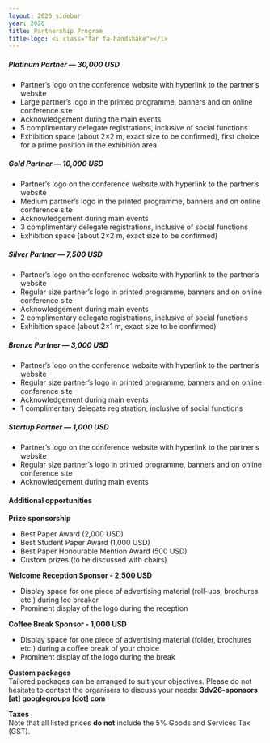 ```yaml
---
layout: 2026_sidebar
year: 2026
title: Partnership Program
title-logo: <i class="far fa-handshake"></i> 
---
```



##### Platinum Partner — 30,000 USD
- Partner’s logo on the conference website with hyperlink to the partner’s website
- Large partner’s logo in the printed programme, banners and on online conference site
- Acknowledgement during the main events
- 5 complimentary delegate registrations, inclusive of social functions
- Exhibition space (about 2×2 m, exact size to be confirmed), first choice for a prime position in the exhibition area

##### Gold Partner — 10,000 USD

- Partner’s logo on the conference website with hyperlink to the partner’s website
- Medium partner’s logo in the printed programme, banners and on online conference site
- Acknowledgement during main events
- 3 complimentary delegate registrations, inclusive of social functions
- Exhibition space (about 2×2 m, exact size to be confirmed)

##### Silver Partner — 7,500 USD
- Partner’s logo on the conference website with hyperlink to the partner’s website
- Regular size partner’s logo in printed programme, banners and on online conference site
- Acknowledgement during main events
- 2 complimentary delegate registrations, inclusive of social functions
- Exhibition space (about 2×1 m, exact size to be confirmed)

##### Bronze Partner — 3,000 USD
- Partner’s logo on the conference website with hyperlink to the partner’s website
- Regular size partner’s logo in printed programme, banners and on online conference site
- Acknowledgement during main events
- 1 complimentary delegate registration, inclusive of social functions

##### Startup Partner — 1,000 USD
- Partner’s logo on the conference website with hyperlink to the partner’s website
- Regular size partner’s logo in printed programme, banners and on online conference site
- Acknowledgement during main events

#### Additional opportunities
**Prize sponsorship**
- Best Paper Award (2,000 USD)
- Best Student Paper Award (1,000 USD)
- Best Paper Honourable Mention Award (500 USD)
- Custom prizes (to be discussed with chairs)

**Welcome Reception Sponsor - 2,500 USD**
- Display space for one piece of advertising material (roll-ups, brochures etc.) during Ice breaker
- Prominent display of the logo during the reception

**Coffee Break Sponsor - 1,000 USD**
- Display space for one piece of advertising material (folder, brochures etc.) during a coffee break of your choice
- Prominent display of the logo during the break

**Custom packages** <br>
Tailored packages can be arranged to suit your objectives.
Please do not hesitate to contact the organisers to discuss your needs: **3dv26-sponsors [at] googlegroups [dot] com**

**Taxes** <br>
Note that all listed prices **do not** include the 5% Goods and Services Tax (GST).
